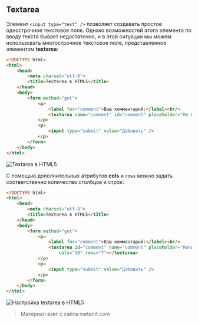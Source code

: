 ## Textarea

Элемент `<input type="text" />` позволяет создавать простое однострочное текстовое поле. Однако возможностей этого элемента по вводу текста бывает недостаточно, и в этой ситуации мы можем использовать многострочное текстовое поле, представленное элементом **textarea**:

```html
<!DOCTYPE html>
<html>
    <head>
        <meta charset="utf-8">
        <title>Textarea в HTML5</title>
    </head>
    <body>
        <form method="get">
            <p>
                <label for="comment">Ваш комментарий:</label><br/>
                <textarea name="comment" id="comment" placeholder="Не более 200 символов" maxlength="200"></textarea>    
            </p>
            <p>
                <input type="submit" value="Добавить" />
            </p>
        </form>
    </body>
</html>
```

![Textarea в HTML5](https://metanit.com/web/html5/pics/2.28.png)

С помощью дополнительных атрибутов **cols** и `rows` можно задать соответственно количество столбцов и строк:

```html
<!DOCTYPE html>
<html>
    <head>
        <meta charset="utf-8">
        <title>Textarea в HTML5</title>
    </head>
    <body>
        <form method="get">
            <p>
                <label for="comment">Ваш комментарий:</label><br/>
                <textarea id="comment" name="comment" placeholder="Написать комментарий"
                    cols="30" rows="7"></textarea>    
            </p>
            <p>
                <input type="submit" value="Добавить" />
            </p>
        </form>
    </body>
</html>
```

![Настройка textarea в HTML5](https://metanit.com/web/html5/pics/2.29.png)


> Материал взят с сайта metanit.com